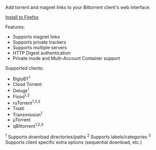 Add torrent and magnet links to your Bittorrent client's web interface.

[Install to Firefox](https://addons.mozilla.org/addon/torrent-control/)

Features:
- Supports magnet links
- Supports private trackers
- Supports multiple servers
- HTTP Digest authentication
- Private mode and Multi-Account Container support

Supported clients:
- BiglyBT<sup>1</sup>
- Cloud Torrent
- Deluge<sup>1</sup>
- Flood<sup>1,2</sup>
- ruTorrent<sup>1,2,3</sup>
- Tixati
- Transmission<sup>1</sup>
- µTorrent
- qBittorrent<sup>1,2,3</sup>

<sup>1</sup> Supports download directories/paths
<sup>2</sup> Supports labels/categories
<sup>3</sup> Supports client specific extra options (sequential download, etc.)